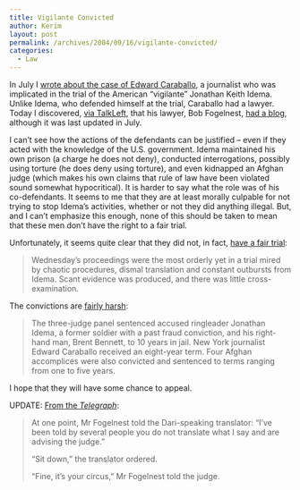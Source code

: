 ```yaml
---
title: Vigilante Convicted
author: Kerim
layout: post
permalink: /archives/2004/09/16/vigilante-convicted/
categories:
  - Law
---
```

In July I <a href="http://test.oxus.net/archives/2004/07/29/vigilante/" onclick="_gaq.push(['_trackEvent', 'outbound-article', 'http://test.oxus.net/archives/2004/07/29/vigilante/', 'wrote about the case of Edward Caraballo']);" >wrote about the case of Edward Caraballo</a>, a journalist who was implicated in the trial of the American &#8220;vigilante&#8221; Jonathan Keith Idema. Unlike Idema, who defended himself at the trial, Caraballo had a lawyer. Today I discovered, <a href="http://talkleft.com/new_archives/007894.html" onclick="_gaq.push(['_trackEvent', 'outbound-article', 'http://talkleft.com/new_archives/007894.html', 'via TalkLeft']);" >via TalkLeft</a>, that his lawyer, Bob Fogelnest, <a href="http://www.livejournal.com/users/mullabob/" onclick="_gaq.push(['_trackEvent', 'outbound-article', 'http://www.livejournal.com/users/mullabob/', 'had a blog']);" >had a blog</a>, although it was last updated in July.

I can&#8217;t see how the actions of the defendants can be justified &#8211; even if they acted with the knowledge of the U.S. government. Idema maintained his own prison (a charge he does not deny), conducted interrogations, possibly using torture (he does deny using torture), and even kidnapped an Afghan judge (which makes his own claims that rule of law have been violated sound somewhat hypocritical). It is harder to say what the role was of his co-defendants. It seems to me that they are at least morally culpable for not trying to stop Idema&#8217;s activities, whether or not they did anything illegal. But, and I can&#8217;t emphasize this enough, none of this should be taken to mean that these men don&#8217;t have the right to a fair trial.

Unfortunately, it seems quite clear that they did not, in fact, <a href="http://apnews.myway.com/article/20040915/D85441680.html" onclick="_gaq.push(['_trackEvent', 'outbound-article', 'http://apnews.myway.com/article/20040915/D85441680.html', 'have a fair trial']);" >have a fair trial</a>:

> Wednesday&#8217;s proceedings were the most orderly yet in a trial mired by chaotic procedures, dismal translation and constant outbursts from Idema. Scant evidence was produced, and there was little cross-examination.

The convictions are <a href="http://www.azcentral.com/news/articles/0915AfghanVigilantes15-ON.html" onclick="_gaq.push(['_trackEvent', 'outbound-article', 'http://www.azcentral.com/news/articles/0915AfghanVigilantes15-ON.html', 'fairly harsh']);" >fairly harsh</a>:

> The three-judge panel sentenced accused ringleader Jonathan Idema, a former soldier with a past fraud conviction, and his right-hand man, Brent Bennett, to 10 years in jail. New York journalist Edward Caraballo received an eight-year term. Four Afghan accomplices were also convicted and sentenced to terms ranging from one to five years.

I hope that they will have some chance to appeal.

UPDATE: <a href="http://www.telegraph.co.uk/core/Content/displayPrintable.jhtml?xml=/news/2004/09/16/wafg16.xml&#38;site=5" onclick="_gaq.push(['_trackEvent', 'outbound-article', 'http://www.telegraph.co.uk/core/Content/displayPrintable.jhtml?xml=/news/2004/09/16/wafg16.xml&site=5', 'From the Telegraph']);" >From the <em>Telegraph</em></a>:

> At one point, Mr Fogelnest told the Dari-speaking translator: &#8220;I&#8217;ve been told by several people you do not translate what I say and are advising the judge.&#8221;
> 
> &#8220;Sit down,&#8221; the translator ordered.
> 
> &#8220;Fine, it&#8217;s your circus,&#8221; Mr Fogelnest told the judge.

